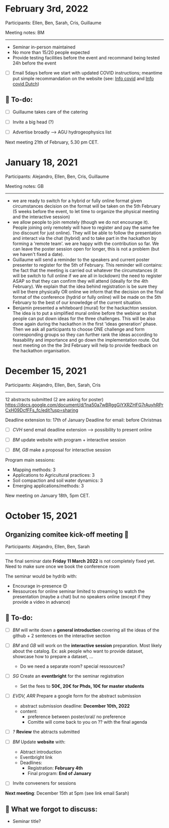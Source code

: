 # February 3rd, 2022

Participants: Ellen, Ben, Sarah, Cris, Guillaume

Meeting notes: BM

---
- Seminar in-person maintained
- No more than 15/20 people expected
- Provide testing facilities before the event and recommand being tested 24h before the event
- [ ] Email 5days before we start with updated COVID instructions; meantime put simple recommandation on the website (see: [Info covid](https://www.info-coronavirus.be/en/barometer/) and [Info covid Dutch](https://fdn01.fed.be/documents/cb8c080662aae10c656180a9462c723a/FODKAN_BAROMETER_PUBLIEKSEVENEMENTEN_NL_DEF2_ZONDER.pdf))


## 📝 To-do: 
- [ ] Guillaume takes care of the catering
- [ ] Invite a big head (?)
- [ ] Advertise broadly --> AGU hydrogeophysics list


Next meeting 21th of February, 5.30 pm CET.

# January 18, 2021

Participants: Alejandro, Ellen, Ben, Cris, Guillaume

Meeting notes: GB

---
- we are ready to switch for a hybrid or fully online format given circumstances decision on the format will be taken on the 5th February (5 weeks before the event, to let time to organize the physical meeting and the interactive session)
- we allow people to join remotely (though we do not encourage it). People joining only remotely will have to register and pay the same fee (no discount for just online). They will be able to follow the presentation and interact via the chat (hybrid) and to take part in the hackathon by forming a 'remote team'.
we are happy with the contribution so far. We can leave the poster session open for longer, this is not a problem (but we haven't fixed a date).
- Guillaume will send a reminder to the speakers and current poster presenter to register for the 5th of February. This reminder will contains:
the fact that the meeting is carried out whatever the circumstances (it will be switch to full online if we are all in lockdown)
the need to register ASAP so that they can confirm they will attend (ideally for the 4th February). We explain that the idea behind registration is be sure they will be there physically OR online
we inform that the decision on the final format of the conference (hydrid or fully online) will be made on the 5th February to the best of our knowledge of the current situation.
- Benjamin presented a whiteboard (mural) for the hackachton session. The idea is to put a simplified mural online before the webinar so that people can put down ideas for the three challenges. This will be also done again during the hackathon in the first 'ideas generation' phase. Then we ask all participants to choose ONE challenge and form corresponding groups so they can further rank the ideas according to feasability and importance and go down the implementation route. Out next meeting on the the 3rd February will help to provide feedback on the hackathon organisation.

# December 15, 2021

Participants: Alejandro, Ellen, Ben, Sarah, Cris

---
12 abstracts submitted (2 are asking for poster)
https://docs.google.com/document/d/1na50a7wBRggGiYXRZHFG7rAuyhRPrCxH09DcfFFs_fc/edit?usp=sharing

Deadline extension to: 17th of January
Deadline for email: before Christmas

- [ ]  _CVH_ send email deadline extension --> possibility to present online
- [ ]  _BM_ update website with program + interactive session
- [ ]  _BM, GB_ make a proposal for interactive session


Program main sessions: 
- Mapping methods: 3
- Applications to Agricultural practices: 3
- Soil compaction and soil water dynamics: 3
- Emerging applications/methods: 3

New meeting on January 18th, 5pm CET.

# October 15, 2021
## Organizing comitee kick-off meeting 🚀

Participants: Alejandro, Ellen, Ben, Sarah

---
The final seminar date **Friday 11 March 2022** is not completely fixed yet. Need to make sure once we book the conference room

The seminar would be hydrib with: 
- Encourage in-presence 😊
- Ressources for online seminar limited to streaming to watch the presentation (maybe a chat) but no speakers online (except if they provide a video in advance)


## 📝 To-do: 

- [ ] _BM_ will write down a **general introduction** covering all the ideas of the github + 2 sentences on the interactive section

- [ ] _BM_ and _GB_ will work on the **interactive session** preparation. Most likely about the catalog. Ex: ask people who want to provide dataset, showcase how to prepare a dataset, ...
	-  Do we need a separate room? special ressources?

- [ ] _SG_ Create an **eventbright** for the seminar registration
	- Set the fees to **50€, 20€ for Phds, 10€ for master students**

- [ ] _EVDV, ARR_ Prepare a google form for the abstract submission 
	- abstract submission deadline: **December 10th, 2022**
	- content: 
		- preference between poster/oral/ no preference
		- Comitte will come back to you on ?? with the final agenda 
	
- [ ] _?_ **Review** the abtracts submitted

- [ ] _BM_ Update **website** with: 
	- Abtract introduction
	- Eventbright link
	- Deadlines: 
		- Registration: **February 4th**
		- Final program: **End of January**

- [ ] Invite conveeners for sessions

**Next meeting**: December 15th at 5pm (see link email Sarah)

##  🤔 What we forgot to discuss: 

- Seminar title?
